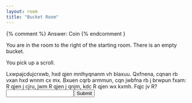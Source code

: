 ```yaml
---
layout: room
title: "Bucket Room"
---
```


{% comment %}
Answer: Coin
{% endcomment }

You are in the room to the right of the starting room. There is an empty bucket.
<!-- 
<p class="item">
A bucket.
</p> -->

You pick up a scroll.

<div class="scroll">
Lxwpajcdujcrxwb, hxd qjen mnlhyqnanm vh blaxuu. Qxfnena, cqnan rb vxan hxd wnnm cx mx. Bxuen cqrb armmun, cqn jwbfna rb j brwpun fxam: R qjen j cjru, jwm R qjen j qnjm, kdc R qjen wx kxmh. Fqjc jv R?
</div>

<div class="puzzle">
    <input id="answer" /><button onclick="checkAnswer()">Submit</button>
</div>
<p id="message"></p>


<script>
function checkAnswer() {
    var answer = document.getElementById("answer").value.toLowerCase();
    
    const message = document.getElementById("message");
    if (answer === "coin") {
        message.textContent = "Correct! You may proceed.";
    } else {
        message.textContent = "Incorrect. Please try again.";
    }
}
</script>